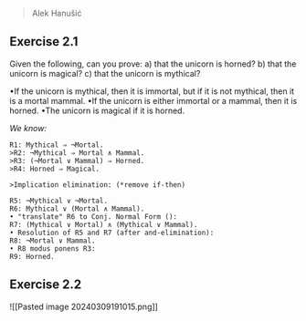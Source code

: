 > Alek Hanušić

## Exercise 2.1
Given the following, can you prove:
a) that the unicorn is horned?
b) that the unicorn is magical?
c) that the unicorn is mythical?

•If the unicorn is mythical, then it is immortal, but if it is not mythical, then it is a mortal mammal.
•If the unicorn is either immortal or a mammal, then it is horned.
•The unicorn is magical if it is horned.

*We know:*
```
R1: Mythical ⇒ ¬Mortal. 
>R2: ¬Mythical ⇒ Mortal ∧ Mammal. 
>R3: (¬Mortal ∨ Mammal) ⇒ Horned. 
>R4: Horned ⇒ Magical.
```

```
>Implication elimination: (*remove if-then)

R5: ¬Mythical ∨ ¬Mortal.
R6: Mythical ∨ (Mortal ∧ Mammal).
• "translate" R6 to Conj. Normal Form ():
R7: (Mythical ∨ Mortal) ∧ (Mythical ∨ Mammal).
• Resolution of R5 and R7 (after and-elimination):
R8: ¬Mortal ∨ Mammal.
• R8 modus ponens R3:
R9: Horned.
```

## Exercise 2.2
![[Pasted image 20240309191015.png]]
